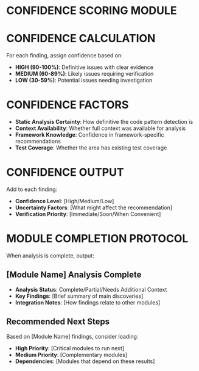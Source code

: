 # CONFIDENCE SCORING MODULE

# CONFIDENCE CALCULATION
For each finding, assign confidence based on:
- **HIGH (90-100%)**: Definitive issues with clear evidence
- **MEDIUM (60-89%)**: Likely issues requiring verification
- **LOW (30-59%)**: Potential issues needing investigation

# CONFIDENCE FACTORS
- **Static Analysis Certainty**: How definitive the code pattern detection is
- **Context Availability**: Whether full context was available for analysis
- **Framework Knowledge**: Confidence in framework-specific recommendations
- **Test Coverage**: Whether the area has existing test coverage

# CONFIDENCE OUTPUT
Add to each finding:
- **Confidence Level**: [High/Medium/Low]
- **Uncertainty Factors**: [What might affect the recommendation]
- **Verification Priority**: [Immediate/Soon/When Convenient]

# MODULE COMPLETION PROTOCOL
When analysis is complete, output:

## [Module Name] Analysis Complete
- **Analysis Status**: Complete/Partial/Needs Additional Context
- **Key Findings**: [Brief summary of main discoveries]
- **Integration Notes**: [How findings relate to other modules]

## Recommended Next Steps
Based on [Module Name] findings, consider loading:
- **High Priority**: [Critical modules to run next]
- **Medium Priority**: [Complementary modules]
- **Dependencies**: [Modules that depend on these results]